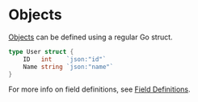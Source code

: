 # Objects

[Objects](https://graphql.org/learn/schema/#type-system) can be defined using a regular Go struct.

```go
type User struct {
	ID   int    `json:"id"`
	Name string `json:"name"`
}
```

For more info on field definitions, see [Field Definitions](./field-definitions).

